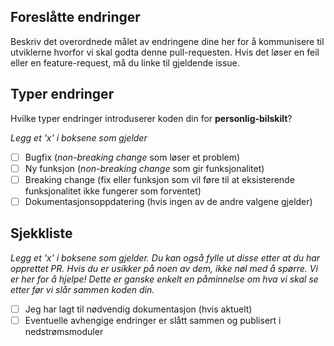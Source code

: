 ## Foreslåtte endringer

Beskriv det overordnede målet av endringene dine her for å kommunisere til utviklerne hvorfor vi skal godta denne pull-requesten. Hvis det løser en feil eller en feature-request, må du linke til gjeldende issue.

## Typer endringer

Hvilke typer endringer introduserer koden din for **personlig-bilskilt**?

*Legg et 'x' i boksene som gjelder*

- [ ] Bugfix (*non-breaking change* som løser et problem)
- [ ] Ny funksjon (*non-breaking change* som gir funksjonalitet)
- [ ] Breaking change (fix eller funksjon som vil føre til at eksisterende funksjonalitet ikke fungerer som forventet)
- [ ] Dokumentasjonsoppdatering (hvis ingen av de andre valgene gjelder)

## Sjekkliste

*Legg et 'x' i boksene som gjelder. Du kan også fylle ut disse etter at du har opprettet PR. Hvis du er usikker på noen av dem, ikke nøl med å spørre. Vi er her for å hjelpe! Dette er ganske enkelt en påminnelse om hva vi skal se etter før vi slår sammen koden din.*

<!-- [] Jeg har lest dokumentet [CONTRIBUTING] (https://github.com/storbukas/personlig-bilskilt/blob/master/CONTRIBUTING.md)
- [ ] Jeg har signert [CLA] (https://cla.js.foundation/storbukas/personlig-bilskilt)
- [ ] Lint og enhetstester passerer lokalt med endringene mine
- [ ] Jeg har lagt til tester som viser at min løsning er effektiv eller at funksjonen min fungerer -->
- [ ] Jeg har lagt til nødvendig dokumentasjon (hvis aktuelt)
- [ ] Eventuelle avhengige endringer er slått sammen og publisert i nedstrømsmoduler